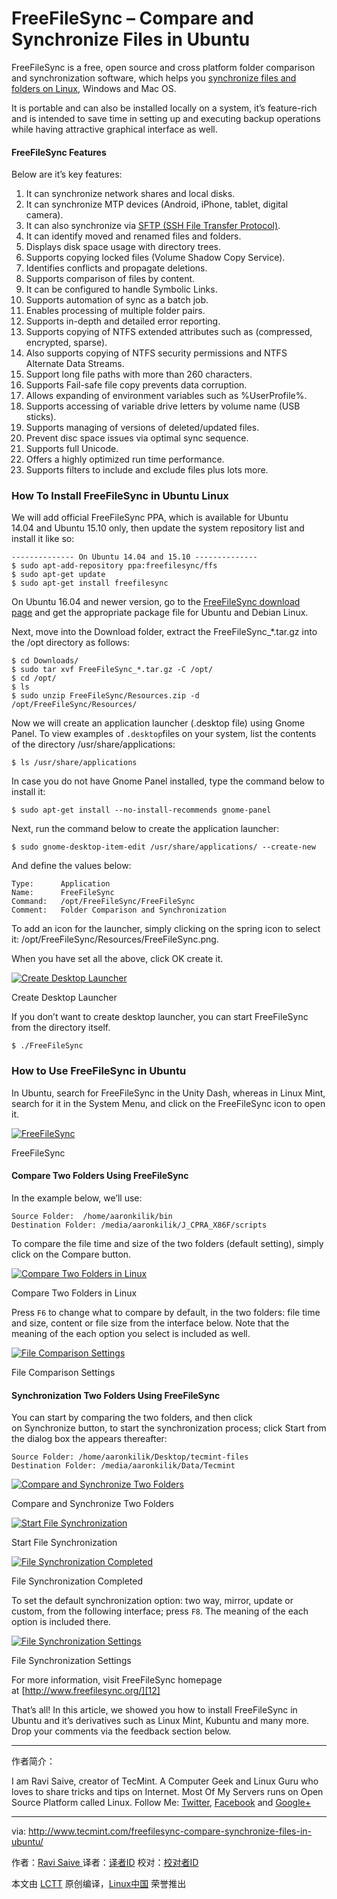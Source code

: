 FreeFileSync – Compare and Synchronize Files in Ubuntu
============================================================


FreeFileSync is a free, open source and cross platform folder comparison and synchronization software, which helps you [synchronize files and folders on Linux][2], Windows and Mac OS.

It is portable and can also be installed locally on a system, it’s feature-rich and is intended to save time in setting up and executing backup operations while having attractive graphical interface as well.

#### FreeFileSync Features

Below are it’s key features:

1.  It can synchronize network shares and local disks.
2.  It can synchronize MTP devices (Android, iPhone, tablet, digital camera).
3.  It can also synchronize via [SFTP (SSH File Transfer Protocol)][1].
4.  It can identify moved and renamed files and folders.
5.  Displays disk space usage with directory trees.
6.  Supports copying locked files (Volume Shadow Copy Service).
7.  Identifies conflicts and propagate deletions.
8.  Supports comparison of files by content.
9.  It can be configured to handle Symbolic Links.
10.  Supports automation of sync as a batch job.
11.  Enables processing of multiple folder pairs.
12.  Supports in-depth and detailed error reporting.
13.  Supports copying of NTFS extended attributes such as (compressed, encrypted, sparse).
14.  Also supports copying of NTFS security permissions and NTFS Alternate Data Streams.
15.  Support long file paths with more than 260 characters.
16.  Supports Fail-safe file copy prevents data corruption.
17.  Allows expanding of environment variables such as %UserProfile%.
18.  Supports accessing of variable drive letters by volume name (USB sticks).
19.  Supports managing of versions of deleted/updated files.
20.  Prevent disc space issues via optimal sync sequence.
21.  Supports full Unicode.
22.  Offers a highly optimized run time performance.
23.  Supports filters to include and exclude files plus lots more.

### How To Install FreeFileSync in Ubuntu Linux

We will add official FreeFileSync PPA, which is available for Ubuntu 14.04 and Ubuntu 15.10 only, then update the system repository list and install it like so:

```
-------------- On Ubuntu 14.04 and 15.10 -------------- 
$ sudo apt-add-repository ppa:freefilesync/ffs
$ sudo apt-get update
$ sudo apt-get install freefilesync
```

On Ubuntu 16.04 and newer version, go to the [FreeFileSync download page][3] and get the appropriate package file for Ubuntu and Debian Linux.

Next, move into the Download folder, extract the FreeFileSync_*.tar.gz into the /opt directory as follows:

```
$ cd Downloads/
$ sudo tar xvf FreeFileSync_*.tar.gz -C /opt/
$ cd /opt/
$ ls
$ sudo unzip FreeFileSync/Resources.zip -d /opt/FreeFileSync/Resources/
```

Now we will create an application launcher (.desktop file) using Gnome Panel. To view examples of `.desktop`files on your system, list the contents of the directory /usr/share/applications:

```
$ ls /usr/share/applications
```

In case you do not have Gnome Panel installed, type the command below to install it:

```
$ sudo apt-get install --no-install-recommends gnome-panel
```

Next, run the command below to create the application launcher:

```
$ sudo gnome-desktop-item-edit /usr/share/applications/ --create-new
```

And define the values below:

```
Type: 	   Application 
Name: 	   FreeFileSync
Command:   /opt/FreeFileSync/FreeFileSync		
Comment:   Folder Comparison and Synchronization
```

To add an icon for the launcher, simply clicking on the spring icon to select it: /opt/FreeFileSync/Resources/FreeFileSync.png.

When you have set all the above, click OK create it.

[
 ![Create Desktop Launcher](http://www.tecmint.com/wp-content/uploads/2017/03/Create-Desktop-Launcher.png) 
][4]

Create Desktop Launcher

If you don’t want to create desktop launcher, you can start FreeFileSync from the directory itself.

```
$ ./FreeFileSync
```

### How to Use FreeFileSync in Ubuntu

In Ubuntu, search for FreeFileSync in the Unity Dash, whereas in Linux Mint, search for it in the System Menu, and click on the FreeFileSync icon to open it.

[
 ![FreeFileSync ](http://www.tecmint.com/wp-content/uploads/2017/03/FreeFileSync-launched.png) 
][5]

FreeFileSync

#### Compare Two Folders Using FreeFileSync

In the example below, we’ll use:

```
Source Folder:	/home/aaronkilik/bin
Destination Folder:	/media/aaronkilik/J_CPRA_X86F/scripts
```

To compare the file time and size of the two folders (default setting), simply click on the Compare button.

[
 ![Compare Two Folders in Linux](http://www.tecmint.com/wp-content/uploads/2017/03/compare-two-folders.png) 
][6]

Compare Two Folders in Linux

Press `F6` to change what to compare by default, in the two folders: file time and size, content or file size from the interface below. Note that the meaning of the each option you select is included as well.

[
 ![File Comparison Settings](http://www.tecmint.com/wp-content/uploads/2017/03/comparison-settings.png) 
][7]

File Comparison Settings

#### Synchronization Two Folders Using FreeFileSync

You can start by comparing the two folders, and then click on Synchronize button, to start the synchronization process; click Start from the dialog box the appears thereafter:

```
Source Folder: /home/aaronkilik/Desktop/tecmint-files
Destination Folder: /media/aaronkilik/Data/Tecmint
```
[
 ![Compare and Synchronize Two Folders](http://www.tecmint.com/wp-content/uploads/2017/03/compare-and-sychronize-two-folders.png) 
][8]

Compare and Synchronize Two Folders

[
 ![Start File Synchronization](http://www.tecmint.com/wp-content/uploads/2017/03/start-sychronization.png) 
][9]

Start File Synchronization

[
 ![File Synchronization Completed](http://www.tecmint.com/wp-content/uploads/2017/03/synchronization-complete.png) 
][10]

File Synchronization Completed

To set the default synchronization option: two way, mirror, update or custom, from the following interface; press `F8`. The meaning of the each option is included there.

[
 ![File Synchronization Settings](http://www.tecmint.com/wp-content/uploads/2017/03/synchronization-setttings.png) 
][11]

File Synchronization Settings

For more information, visit FreeFileSync homepage at [http://www.freefilesync.org/][12]

That’s all! In this article, we showed you how to install FreeFileSync in Ubuntu and it’s derivatives such as Linux Mint, Kubuntu and many more. Drop your comments via the feedback section below.

--------------------------------------------------------------------------------

作者简介：

I am Ravi Saive, creator of TecMint. A Computer Geek and Linux Guru who loves to share tricks and tips on Internet. Most Of My Servers runs on Open Source Platform called Linux. Follow Me: [Twitter][00], [Facebook][01] and [Google+][02]

--------------------------------------------------------------------------------


via: http://www.tecmint.com/freefilesync-compare-synchronize-files-in-ubuntu/

作者：[Ravi Saive ][a]
译者：[译者ID](https://github.com/译者ID)
校对：[校对者ID](https://github.com/校对者ID)

本文由 [LCTT](https://github.com/LCTT/TranslateProject) 原创编译，[Linux中国](https://linux.cn/) 荣誉推出

[a]:http://www.tecmint.com/author/admin/
[00]:https://twitter.com/ravisaive
[01]:https://www.facebook.com/ravi.saive
[02]:https://plus.google.com/u/0/+RaviSaive

[1]:http://www.tecmint.com/sftp-command-examples/
[2]:http://www.tecmint.com/rsync-local-remote-file-synchronization-commands/
[3]:http://www.freefilesync.org/download.php
[4]:http://www.tecmint.com/wp-content/uploads/2017/03/Create-Desktop-Launcher.png
[5]:http://www.tecmint.com/wp-content/uploads/2017/03/FreeFileSync-launched.png
[6]:http://www.tecmint.com/wp-content/uploads/2017/03/compare-two-folders.png
[7]:http://www.tecmint.com/wp-content/uploads/2017/03/comparison-settings.png
[8]:http://www.tecmint.com/wp-content/uploads/2017/03/compare-and-sychronize-two-folders.png
[9]:http://www.tecmint.com/wp-content/uploads/2017/03/start-sychronization.png
[10]:http://www.tecmint.com/wp-content/uploads/2017/03/synchronization-complete.png
[11]:http://www.tecmint.com/wp-content/uploads/2017/03/synchronization-setttings.png
[12]:http://www.freefilesync.org/
[13]:http://www.tecmint.com/author/admin/
[14]:http://www.tecmint.com/10-useful-free-linux-ebooks-for-newbies-and-administrators/
[15]:http://www.tecmint.com/free-linux-shell-scripting-books/
